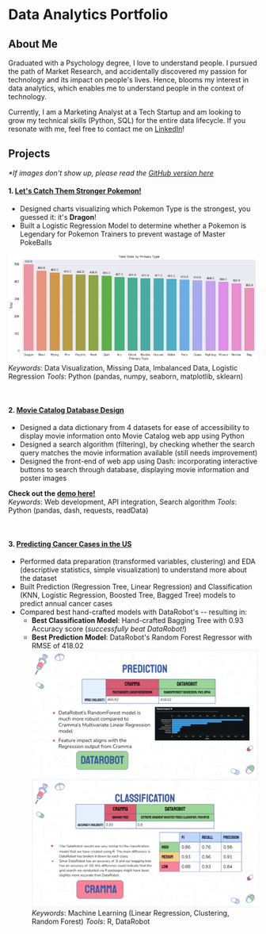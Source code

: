 # Data Analytics Portfolio

## About Me
Graduated with a Psychology degree, I love to understand people. 
I pursued the path of Market Research, and accidentally discovered my passion for technology and its impact on people's lives.
Hence, blooms my interest in data analytics, which enables me to understand people in the context of technology.

Currently, I am a Marketing Analyst at a Tech Startup and am looking to grow my technical skills (Python, SQL) for the entire data lifecycle.
If you resonate with me, feel free to contact me on [LinkedIn](https://www.linkedin.com/in/cahyarini-hariga/)!

## Projects
_*If images don't show up, please read the [GitHub version here](https://github.com/crystalhariga/crystalhariga_portfolio)_

#### 1. [Let's Catch Them Stronger Pokemon!](https://github.com/crystalhariga/pokemon)
* Designed charts visualizing which Pokemon Type is the strongest, you guessed it: it's __Dragon__!
* Built a Logistic Regression Model to determine whether a Pokemon is Legendary for Pokemon Trainers to prevent wastage of Master PokeBalls 

![](https://github.com/crystalhariga/pokemon/blob/main/img/total-stats_by_primary-type.png)
<br/>
*Keywords*: Data Visualization, Missing Data, Imbalanced Data, Logistic Regression
*Tools*: Python (pandas, numpy, seaborn, matplotlib, sklearn)

<br/>

#### 2. [Movie Catalog Database Design](https://github.com/crystalhariga/movie-catalog)
* Designed a data dictionary from 4 datasets for ease of accessibility to display movie information onto Movie Catalog web app using Python
* Designed a search algorithm (filtering), by checking whether the search query matches the movie information available (still needs improvement)
* Designed the front-end of web app using Dash: incorporating interactive buttons to search through database, displaying movie information and poster images

__Check out the [demo here!](https://github.com/crystalhariga/movie-catalog#demo)__
<br/>
*Keywords*: Web development, API integration, Search algorithm
*Tools*: Python (pandas, dash, requests, readData)

<br/>

#### 3. [Predicting Cancer Cases in the US](https://github.com/crystalhariga/cancer_ml)
* Performed data preparation (transformed variables, clustering) and EDA (descriptive statistics, simple visualization) to understand more about the dataset
* Built Prediction (Regression Tree, Linear Regression) and Classification (KNN, Logistic Regression, Boosted Tree, Bagged Tree) models to predict annual cancer cases
* Compared best hand-crafted models with DataRobot's -- resulting in:
    * __Best Classification Model__: Hand-crafted Bagging Tree with 0.93 Accuracy score (_successfully beat DataRobot!_)
    * __Best Prediction Model__: DataRobot's Random Forest Regressor with RMSE of 418.02
![](https://github.com/crystalhariga/cancer_ml/blob/main/prediction_datarobot.png)
![](https://github.com/crystalhariga/cancer_ml/blob/main/classification_cramma.png)
*Keywords*: Machine Learning (Linear Regression, Clustering, Random Forest)
*Tools*: R, DataRobot
